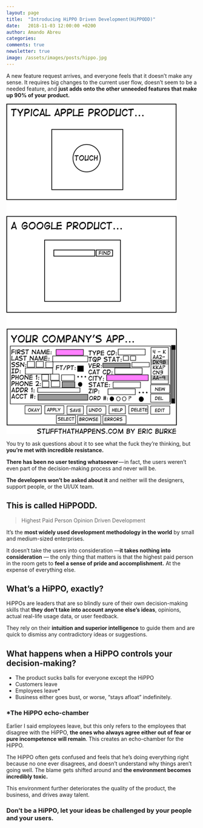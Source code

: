 ```yaml
---
layout: page
title:  "Introducing HiPPO Driven Development(HiPPODD)"
date:   2018-11-03 12:00:00 +0200
author: Amando Abreu
categories:
comments: true
newsletter: true
image: /assets/images/posts/hippo.jpg
---
```

A new feature request arrives, and everyone feels that it doesn’t make any sense. It requires big changes to the current user flow, doesn’t seem to be a needed feature, and **just adds onto the other unneeded features that make up 90% of your product.**

![companyapp](/assets/images/posts/companyapp.png "Company app")

You try to ask questions about it to see what the fuck they’re thinking, but **you’re met with incredible resistance.**

**There has been no user testing whatsoever** — in fact, the users weren’t even part of the decision-making process and never will be. 

**The developers won’t be asked about it** and neither will the designers, support people, or the UI/UX team.

## This is called HiPPODD.

>Highest Paid Person Opinion Driven Development

It’s the **most widely used development methodology in the world** by small and medium-sized enterprises. 

It doesn’t take the users into consideration —**it takes nothing into consideration** — the only thing that matters is that the highest paid person in the room gets to **feel a sense of pride and accomplishment.** At the expense of everything else.

## What’s a HiPPO, exactly?

HiPPOs are leaders that are so blindly sure of their own decision-making skills that **they don’t take into account anyone else’s ideas**, opinions, actual real-life usage data, or user feedback.

They rely on their **intuition and superior intelligence** to guide them and are quick to dismiss any contradictory ideas or suggestions.

## What happens when a HiPPO controls your decision-making?

- The product sucks balls for everyone except the HiPPO
- Customers leave
- Employees leave*
- Business either goes bust, or worse, “stays afloat” indefinitely.

### *The HiPPO echo-chamber

Earlier I said employees leave, but this only refers to the employees that disagree with the HiPPO, **the ones who always agree either out of fear or pure incompetence will remain**. This creates an echo-chamber for the HiPPO.

The HiPPO often gets confused and feels that he’s doing everything right because no one ever disagrees, and doesn’t understand why things aren’t going well. The blame gets shifted around and **the environment becomes incredibly toxic.**

This environment further deteriorates the quality of the product, the business, and drives away talent.

### Don’t be a HiPPO, let your ideas be challenged by your people and your users.
